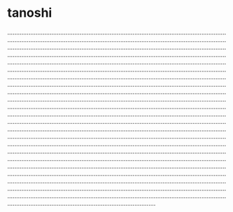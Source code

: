 # tanoshi
........................................................................................................................................................................................................................................................................................................................................................................................................................................................................................................................................................................................................................................................................................................................................................................................................................................................................................................................................................................................................................................................................................................................................................................................................................................................................................................................................................................................................................................................................................................................................................................................................................................................................................................................................................................................................................................................................................................................................................................................................................................................................................................................................................................................................................................................................................................................................................................................................................................................................................................................................................................................................................................................................................................................................................................................................................................................................................................................................................................................................................................................